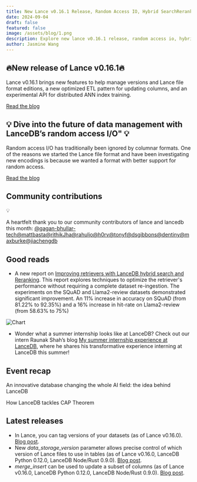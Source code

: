 ```yaml
---
title: New Lance v0.16.1 Release, Random Access IO, Hybrid SearchReranking Report
date: 2024-09-04
draft: false
featured: false
image: /assets/blog/1.png
description: Explore new lance v0.16.1 release, random access io, hybrid searchreranking report with practical insights and expert guidance from the LanceDB team.
author: Jasmine Wang
---
```

## 🔥New release of Lance v0.16.1🔥

Lance v0.16.1 brings new features to help manage versions and Lance file format editions, a new optimized ETL pattern for updating columns, and an experimental API for distributed ANN index training. 

[Read the blog](__GHOST_URL__/lance-v0-16-1-feature-roundup/)

## 💡 Dive into the future of data management with LanceDB’s random access I/O" 💡

Random access I/O has traditionally been ignored by columnar formats. One of the reasons we started the Lance file format and have been investigating new encodings is because we wanted a format with better support for random access. 

[Read the blog](__GHOST_URL__/the-case-for-random-access-i-o/)

## Community contributions

💡

A heartfelt thank you to our community contributors of lance and lancedb this month: [@gagan-bhullar-tech](https://github.com/gagan-bhullar-tech)[@mattbasta](https://github.com/mattbasta)[@rithikJha](https://github.com/rithikJha)[@rahuljo](https://github.com/rahuljo)[@h0rv](https://github.com/h0rv)[@tonyf](https://github.com/tonyf)[@dsgibbons](https://github.com/dsgibbons)[@dentiny](https://github.com/dentiny)[@maxburke](https://github.com/maxburke)[@jiachengdb](https://github.com/jiachengdb)

## Good reads

- A new report on [Improving retrievers with LanceDB hybrid search and Reranking](__GHOST_URL__/hybrid-search-and-reranking-report/). This report explores techniques to optimize the retriever's performance without requiring a complete dataset re-ingestion. The experiments on the SQuAD and Llama2-review datasets demonstrated significant improvement. An 11% increase in accuracy on SQuAD (from 81.22% to 92.35%) and a 16% increase in hit-rate on Llama2-review (from 58.63% to 75%) 

![Chart](https://lh7-rt.googleusercontent.com/docsz/AD_4nXdHhOSMMdmntKAZaPaW-Z4CD8iFFbRIJPr81X25R4ZHTv2ahtvmTroWMb-k7g3hCEipGv3_lXSyEhqiXU8_iniS2ZQSrsng4RBiYEwSG9zfxQeupb-C3RjVyUBVTvZez_GR6i9ir4YS-CPB9MpNxiTOPm9M?key=a_P4AHsxibRE0-uJOiPNww)
- Wonder what a summer internship looks like at LanceDB? Check out our intern Raunak Shah’s blog [My summer internship experience at LanceDB](__GHOST_URL__/my-summer-internship-experience-at-lancedb-2/), where he shares his transformative experience interning at LanceDB this summer!

## Event recap

An innovative database changing the whole AI field: the idea behind LanceDB

How LanceDB tackles CAP Theorem

## Latest releases

- In Lance, you can tag versions of your datasets (as of Lance v0.16.0). [Blog post](__GHOST_URL__/lance-v0-16-1-feature-roundup/#version-tags).
- New *data_storage_version* parameter allows precise control of which version of Lance files to use in tables (as of Lance v0.16.0, LanceDB Python 0.12.0, LanceDB Node/Rust 0.9.0). [Blog post](__GHOST_URL__/lance-v0-16-1-feature-roundup/#v2-format-versioning-api).
- *merge_insert* can be used to update a subset of columns (as of Lance v0.16.0, LanceDB Python 0.12.0, LanceDB Node/Rust 0.9.0). [Blog post](__GHOST_URL__/lance-v0-16-1-feature-roundup/#update-subcolumns-with-mergeinsert).

